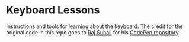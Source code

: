 # Keyboard Lessons

Instructions and tools for learning about the keyboard. The credit for the original code in this repo goes to [Raj Suhail](https://github.com/irajsuhail) for his [CodePen repository](https://codepen.io/irajsuhail/pen/mYMZVm).